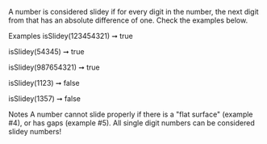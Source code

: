 A number is considered slidey if for every digit in the number, the next digit from that has an absolute difference of one. Check the examples below.

Examples
isSlidey(123454321) ➞ true

isSlidey(54345) ➞ true

isSlidey(987654321) ➞ true

isSlidey(1123) ➞ false

isSlidey(1357) ➞ false

Notes
A number cannot slide properly if there is a "flat surface" (example #4), or has gaps (example #5).
All single digit numbers can be considered slidey numbers!